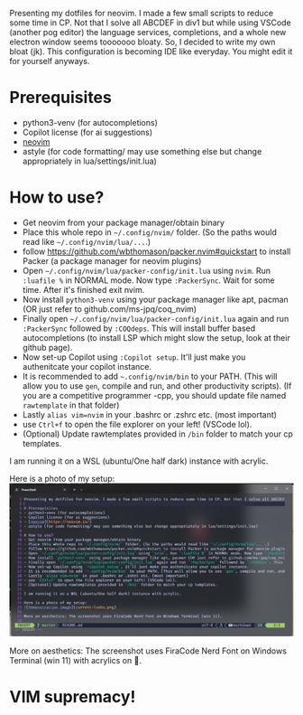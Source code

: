 Presenting my dotfiles for neovim. I made a few small scripts to reduce some time in CP. Not that I solve all ABCDEF in div1 but while using VSCode (another pog editor) the language services, completions, and a whole new electron window seems tooooooo bloaty. So, I decided to write my own bloat (jk). This configuration is becoming IDE like everyday. You might edit it for yourself anyways.

# Prerequisites
- python3-venv (for autocompletions)
- Copilot license (for ai suggestions)
- [neovim](https://neovim.io/)
- astyle (for code formatting/ may use something else but change appropriately in lua/settings/init.lua)

# How to use?
- Get neovim from your package manager/obtain binary
- Place this whole repo in `~/.config/nvim/` folder. (So the paths would read like `~/.config/nvim/lua/...`.)
- follow https://github.com/wbthomason/packer.nvim#quickstart to install Packer (a package manager for neovim plugins)
- Open `~/.config/nvim/lua/packer-config/init.lua` using `nvim`. Run `:luafile %` in NORMAL mode. Now type `:PackerSync`. Wait for some time. After it's finished exit nvim.
- Now install `python3-venv` using your package manager like apt, pacman (OR just refer to github.com/ms-jpq/coq_nvim)
- Finally open `~/.config/nvim/lua/packer-config/init.lua` again and run `:PackerSync` followed by `:COQdeps`. This will install buffer based autocompletions (to install LSP which might slow the setup, look at their github page).
- Now set-up Copilot using `:Copilot setup`. It'll just make you authenitcate your copilot instance.
- It is recommended to add `~.config/nvim/bin` to your PATH. (This will allow you to use `gen`, compile and run, and other productivity scripts). (If you are a competitive programmer -cpp, you should update file named `rawtemplate` in that folder)
- Lastly `alias vim=nvim` in your .bashrc or .zshrc etc. (most important)
- use `Ctrl+f` to open the file explorer on your left! (VSCode lol). 
- (Optional) Update rawtemplates provided in `/bin` folder to match your cp templates.

I am running it on a WSL (ubuntu/One half dark) instance with acrylic.

Here is a photo of my setup:
![Demonstration image](current-looks.png)

More on aesthetics: The screenshot uses FiraCode Nerd Font on Windows Terminal (win 11) with acrylics on 💅.  

# VIM supremacy!

